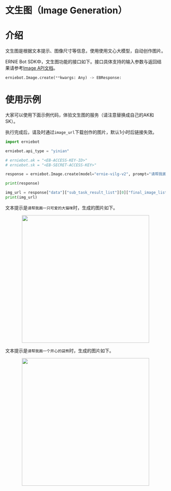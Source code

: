 # 文生图（Image Generation）

# 介绍

文生图是根据文本提示、图像尺寸等信息，使用使用文心大模型，自动创作图片。

ERNIE Bot SDK中，文生图功能的接口如下。接口具体支持的输入参数与返回结果请参考[Image API文档](../api_reference/image.md)。

``` {.py .copy}
erniebot.Image.create(**kwargs: Any) -> EBResponse:
```

# 使用示例

大家可以使用下面示例代码，体验文生图的服务（请注意替换成自己的AK和SK）。

执行完成后，请及时通过`image_url`下载创作的图片，默认1小时后链接失效。

``` {.py .copy}
import erniebot

erniebot.api_type = "yinian"

# erniebot.ak = "<EB-ACCESS-KEY-ID>"
# erniebot.sk = "<EB-SECRET-ACCESS-KEY>"

response = erniebot.Image.create(model="ernie-vilg-v2", prompt="请帮我画一只可爱的大猫咪", width=512, height=512, version="v2", image_num=1)

print(response)

img_url = response["data"]["sub_task_result_list"][0]["final_image_list"][0]["img_url"]
print(img_url)
```

文本提示是`请帮我画一只可爱的大猫咪`时，生成的图片如下。

<div align="center">
<img src="https://user-images.githubusercontent.com/52520497/263970054-abf68cb8-3ad3-48cb-942f-1fc3075d5452.png"  width = "400" />  
</div>

文本提示是`请帮我画一个开心的袋熊`时，生成的图片如下。

<div align="center">
<img src="https://user-images.githubusercontent.com/52520497/263970013-53eef22c-5ad0-4d60-835b-5f7b699fb3ef.png"  width = "400" />  
</div>
